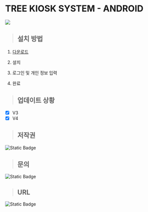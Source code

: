 # TREE KIOSK SYSTEM - ANDROID

<img src="https://img.shields.io/badge/android-3DDC84?style=for-the-badge&logo=android&logoColor=white">

> ## 설치 방법

1. [다운로드](https://github.com/treeentertainment/KIOSK-ANDROID/releases/latest)

2. 설치

3. 로그인 및 개인 정보 입력

4. 완료

> ## 업데이트 상황

 - [x] V3
 - [X] V4

> ## 저작권

![Static Badge](https://img.shields.io/badge/tree%20entertainment-green?style=for-the-badge&label=link.now&link=https%3A%2F%2Flink.now%2Ftreeentertainment)

> ## 문의

![Static Badge](https://img.shields.io/badge/tree%20entertainment-green?style=for-the-badge&label=link.now&link=https%3A%2F%2Flink.now%2Ftreeentertainment)

> ## URL

![Static Badge](https://img.shields.io/badge/tree%20entertainment-green?style=for-the-badge&label=link.now&link=https%3A%2F%2Flink.now%2Ftreeentertainment)
